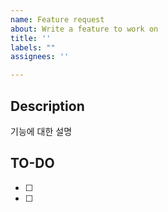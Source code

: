 ```yaml
---
name: Feature request
about: Write a feature to work on
title: ''
labels: ""
assignees: ''

---
```


## Description
기능에 대한 설명

## TO-DO

- [ ]
- [ ]
